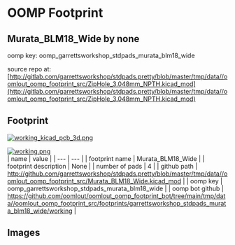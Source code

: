 # OOMP Footprint  
## Murata_BLM18_Wide  by none  
  
oomp key: oomp_garrettsworkshop_stdpads_murata_blm18_wide  
  
source repo at: [http://gitlab.com/garrettsworkshop/stdpads.pretty/blob/master/tmp/data//oomlout_oomp_footprint_src/ZipHole_3.048mm_NPTH.kicad_mod](http://gitlab.com/garrettsworkshop/stdpads.pretty/blob/master/tmp/data//oomlout_oomp_footprint_src/ZipHole_3.048mm_NPTH.kicad_mod)  
## Footprint  
  
[![working_kicad_pcb_3d.png](working_kicad_pcb_3d_600.png)](working_kicad_pcb_3d.png)  
  
[![working.png](working_600.png)](working.png)  
| name | value | 
| --- | --- | 
| footprint name | Murata_BLM18_Wide | 
| footprint description | None | 
| number of pads | 4 | 
| github path | http://github.com/garrettsworkshop/stdpads.pretty/blob/master/tmp/data//oomlout_oomp_footprint_src/Murata_BLM18_Wide.kicad_mod | 
| oomp key | oomp_garrettsworkshop_stdpads_murata_blm18_wide | 
| oomp bot github | https://github.com/oomlout/oomlout_oomp_footprint_bot/tree/main/tmp/data//oomlout_oomp_footprint_src/footprints/garrettsworkshop_stdpads_murata_blm18_wide/working | 
## Images  
